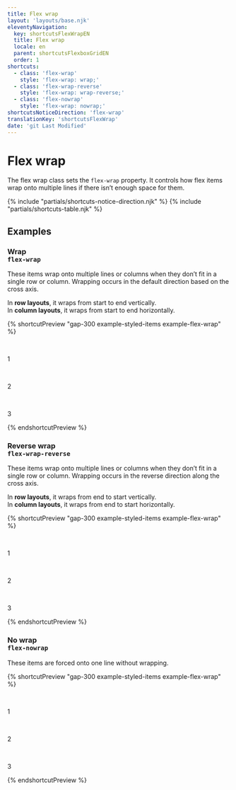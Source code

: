 ```yaml
---
title: Flex wrap
layout: 'layouts/base.njk'
eleventyNavigation:
  key: shortcutsFlexWrapEN
  title: Flex wrap
  locale: en
  parent: shortcutsFlexboxGridEN
  order: 1
shortcuts:
  - class: 'flex-wrap'
    style: 'flex-wrap: wrap;'
  - class: 'flex-wrap-reverse'
    style: 'flex-wrap: wrap-reverse;'
  - class: 'flex-nowrap'
    style: 'flex-wrap: nowrap;'
shortcutsNoticeDirection: 'flex-wrap'
translationKey: 'shortcutsFlexWrap'
date: 'git Last Modified'
---
```


# Flex wrap

The flex wrap class sets the `flex-wrap` property. It controls how flex items wrap onto multiple lines if there isn’t enough space for them.

{% include "partials/shortcuts-notice-direction.njk" %}
{% include "partials/shortcuts-table.njk" %}

## Examples

### Wrap<br/>`flex-wrap`

These items wrap onto multiple lines or columns when they don’t fit in a single row or column. Wrapping occurs in the default direction based on the cross axis.

In **row layouts**, it wraps from start to end vertically.<br/>
In **column layouts**, it wraps from start to end horizontally.

{% shortcutPreview "gap-300 example-styled-items example-flex-wrap" %}

<div class="d-flex flex-wrap">
  <p>1</p>
  <p>2</p>
  <p>3</p>
</div>
{% endshortcutPreview %}

### Reverse wrap<br/>`flex-wrap-reverse`

These items wrap onto multiple lines or columns when they don’t fit in a single row or column. Wrapping occurs in the reverse direction along the cross axis.

In **row layouts**, it wraps from end to start vertically.<br/>
In **column layouts**, it wraps from end to start horizontally.

{% shortcutPreview "gap-300 example-styled-items example-flex-wrap" %}

<div class="d-flex flex-wrap-reverse">
  <p>1</p>
  <p>2</p>
  <p>3</p>
</div>
{% endshortcutPreview %}

### No wrap<br/>`flex-nowrap`

These items are forced onto one line without wrapping.

{% shortcutPreview "gap-300 example-styled-items example-flex-wrap" %}

<div class="d-flex flex-nowrap">
  <p>1</p>
  <p>2</p>
  <p>3</p>
</div>
{% endshortcutPreview %}
